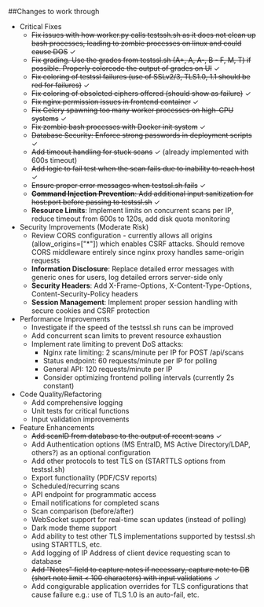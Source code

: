 ##Changes to work through
- Critical Fixes
    - ~~Fix issues with how worker.py calls testssh.sh as it does not clean up bash processes, leading to zombie processes on linux and could cause DOS~~ ✓
    - ~~Fix grading. Use the grades from testssl.sh (A+, A, A-, B - F, M, T) if possible. Properly colorcode the output of grades on UI~~ ✓
    - ~~Fix coloring of testssl failures (use of SSLv2/3, TLS1.0, 1.1 should be red for failures)~~ ✓
    - ~~Fix coloring of obsoleted ciphers offered (should show as failure)~~ ✓
    - ~~Fix nginx permission issues in frontend container~~ ✓
    - ~~Fix Celery spawning too many worker processes on high-CPU systems~~ ✓
    - ~~Fix zombie bash processes with Docker init system~~ ✓
    - ~~Database Security: Enforce strong passwords in deployment scripts~~ ✓
    - ~~Add timeout handling for stuck scans~~ ✓ (already implemented with 600s timeout)
    - ~~Add logic to fail test when the scan fails due to inability to reach host~~ ✓
    - ~~Ensure proper error messages when testssl.sh fails~~ ✓
    - ~~**Command Injection Prevention**: Add additional input sanitization for host:port before passing to testssl.sh~~ ✓
    - **Resource Limits**: Implement limits on concurrent scans per IP, reduce timeout from 600s to 120s, add disk quota monitoring
- Security Improvements (Moderate Risk)
    - Review CORS configuration - currently allows all origins (allow_origins=["*"]) which enables CSRF attacks. Should remove CORS middleware entirely since nginx proxy handles same-origin requests
    - **Information Disclosure**: Replace detailed error messages with generic ones for users, log detailed errors server-side only
    - **Security Headers**: Add X-Frame-Options, X-Content-Type-Options, Content-Security-Policy headers
    - **Session Management**: Implement proper session handling with secure cookies and CSRF protection
- Performance Improvements
    - Investigate if the speed of the testssl.sh runs can be improved
    - Add concurrent scan limits to prevent resource exhaustion
    - Implement rate limiting to prevent DoS attacks:
        - Nginx rate limiting: 2 scans/minute per IP for POST /api/scans
        - Status endpoint: 60 requests/minute per IP for polling
        - General API: 120 requests/minute per IP
        - Consider optimizing frontend polling intervals (currently 2s constant)
- Code Quality/Refactoring
    - Add comprehensive logging
    - Unit tests for critical functions
    - Input validation improvements
- Feature Enhancements
    - ~~Add scanID from database to the output of recent scans~~ ✓
    - Add Authentication options (MS EntraID, MS Active Directory/LDAP, others?) as an optional configuration
    - Add other protocols to test TLS on (STARTTLS options from testssl.sh)
    - Export functionality (PDF/CSV reports)
    - Scheduled/recurring scans
    - API endpoint for programmatic access
    - Email notifications for completed scans
    - Scan comparison (before/after)
    - WebSocket support for real-time scan updates (instead of polling)
    - Dark mode theme support
    - Add ability to test other TLS implementations supported by testssl.sh using STARTTLS, etc.
    - Add logging of IP Address of client device requesting scan to database
    - ~~Add "Notes" field to capture notes if necessary, capture note to DB (short note limit < 100 characters) with input validations~~ ✓
    - Add congigurable application overrides for TLS configurations that cause failure e.g.: use of TLS 1.0 is an auto-fail, etc.

